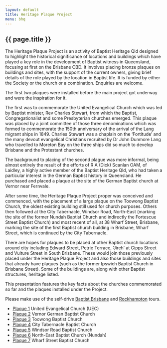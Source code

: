 ```yaml
---
layout: default
title: Heritage Plaque Project
menu: bhq
---
```


## {{ page.title }}

The Heritage Plaque Project is an activity of Baptist Heritage Qld designed to highlight the historical significance of locations and buildings which have played a key role in the development of Baptist witness in Queensland, focusing at first on the Brisbane CBD. It involves placing bronze plaques on buildings and sites, with the support of the current owners, giving brief details of the role played by the location in Baptist life. It is funded by either the Society or the church or a combination. Enquiries are welcome.

The first two plaques were installed before the main project got underway and were the inspiration for it. 

The first was to commemorate the United Evangelical Church which was led by Baptist minister, Rev Charles Stewart, from which the Baptist, Congregationalist and some Presbyterian churches emerged. This plaque was placed by a joint committee of those three denominations which was formed to commemorate the 150th anniversary of the arrival of the Lang migrant ships in 1849. Charles Stewart was a chaplain on the ‘Fortitude’ and the many devout evangelical Christians recruited by Dr John Dunmore Lang who travelled to Moreton Bay on the three ships did so much to develop Brisbane and the Protestant churches. 

The background to placing of the second plague was more informal, being almost entirely the result of the efforts of R A (Dick) Scanlan OAM, of Laidley, a highly active member of the Baptist Heritage Qld, who had taken a particular interest in the German Baptist history in Queensland. He purchased and placed a plaque at the site of the German Baptist church at Vernor near Fernvale. 

After some time, the Heritage Plaque Project proper was conceived and commenced, with the placement of a large plaque on the Toowong Baptist Church, the oldest existing building still used for church purposes. Others then followed at the City Tabernacle, Windsor Road, North-East (marking the site of the former Nundah Baptist Church and indirectly the Fortescue Street Baptist Church) and most recent of all, at 38 Wharf Street, Brisbane, marking the site of the first Baptist church building in Brisbane, Wharf Street, which is continued by the City Tabernacle. 

There are hopes for plaques to be placed at other Baptist church locations around city including Edward Street, Petrie Terrace, ‘Jireh’ at Gipps Street and Vulture Street in South Brisbane. These would join those previously placed under the Heritage Plaque Project and also those buildings and sites that already have plaques (such as the former Ipswich Baptist Church in Brisbane Street). Some of the buildings are, along with other Baptist structures, heritage listed. 

This presentation features the key facts about the churches commemorated so far and the plaques installed under the Project.

Please make use of the self-drive [Baptist Brisbane](/bhq/guide/index.html) and [Rockhampton](http://127.0.0.1:4000/bhq/guide/rockhampton.html) tours.

- [Plaque 1](/bhq/plaques/plaque01.html) United Evangelical Church (UEC)
- [Plaque 2](/bhq/plaques/plaque02.html) Vernor German Baptist Church
- [Plaque 3](/bhq/plaques/plaque03.html) Toowong Baptist Church
- [Plaque 4](/bhq/plaques/plaque04.html) City Tabernacle Baptist Church
- [Plaque 5](/bhq/plaques/plaque05.html) Windsor Road Baptist Church
- [Plaque 6](/bhq/plaques/plaque06.html) North-East Baptist Church (Nundah)
- [Plaque 7](/bhq/plaques/plaque07.html) Wharf Street Baptist Church
